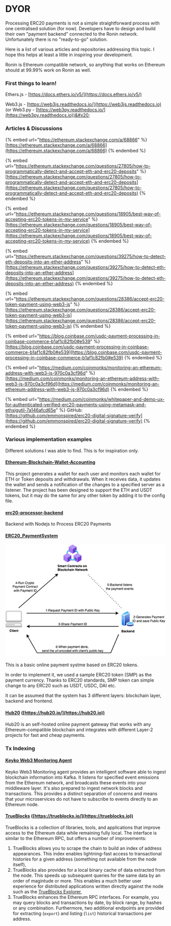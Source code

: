 # DYOR

Processing ERC20 payments is not a simple straightforward process with one centralised solution (for now). Developers have to design and build their own "payment backend" connected to the Ronin network. Unfortunately there is no "ready-to-go" solution.

Here is a list of various articles and repositories addressing this topic. I hope this helps at least a little in inspiring your development.

Ronin is Ethereum compatible network, so anything that works on Ethereum should at 99.99% work on Ronin as well.

### First things to learn!

Ethers.js - [https://docs.ethers.io/v5/](https://docs.ethers.io/v5/)

Web3.js - [https://web3js.readthedocs.io/](https://web3js.readthedocs.io) (or Web3.py - [https://web3py.readthedocs.io/](https://web3py.readthedocs.io))&#x20;

### Articles & Discussions

{% embed url="https://ethereum.stackexchange.com/a/68866" %}
[https://ethereum.stackexchange.com/a/68866](https://ethereum.stackexchange.com/a/68866)
{% endembed %}

{% embed url="https://ethereum.stackexchange.com/questions/27805/how-to-programmatically-detect-and-accept-eth-and-erc20-deposits" %}
[https://ethereum.stackexchange.com/questions/27805/how-to-programmatically-detect-and-accept-eth-and-erc20-deposits](https://ethereum.stackexchange.com/questions/27805/how-to-programmatically-detect-and-accept-eth-and-erc20-deposits)
{% endembed %}

{% embed url="https://ethereum.stackexchange.com/questions/18905/best-way-of-accepting-erc20-tokens-in-my-service" %}
[https://ethereum.stackexchange.com/questions/18905/best-way-of-accepting-erc20-tokens-in-my-service](https://ethereum.stackexchange.com/questions/18905/best-way-of-accepting-erc20-tokens-in-my-service)
{% endembed %}

{% embed url="https://ethereum.stackexchange.com/questions/39275/how-to-detect-eth-deposits-into-an-ether-address" %}
[https://ethereum.stackexchange.com/questions/39275/how-to-detect-eth-deposits-into-an-ether-address](https://ethereum.stackexchange.com/questions/39275/how-to-detect-eth-deposits-into-an-ether-address)
{% endembed %}

{% embed url="https://ethereum.stackexchange.com/questions/28386/accept-erc20-token-payment-using-web3-js" %}
[https://ethereum.stackexchange.com/questions/28386/accept-erc20-token-payment-using-web3-js](https://ethereum.stackexchange.com/questions/28386/accept-erc20-token-payment-using-web3-js)
{% endembed %}

{% embed url="https://blog.coinbase.com/usdc-payment-processing-in-coinbase-commerce-b1af1c82fb0#e539" %}
[https://blog.coinbase.com/usdc-payment-processing-in-coinbase-commerce-b1af1c82fb0#e539](https://blog.coinbase.com/usdc-payment-processing-in-coinbase-commerce-b1af1c82fb0#e539)
{% endembed %}

{% embed url="https://medium.com/coinmonks/monitoring-an-ethereum-address-with-web3-js-970c0a3cf96d" %}
[https://medium.com/coinmonks/monitoring-an-ethereum-address-with-web3-js-970c0a3cf96d](https://medium.com/coinmonks/monitoring-an-ethereum-address-with-web3-js-970c0a3cf96d)
{% endembed %}

{% embed url="https://medium.com/coinmonks/whitepaper-and-demo-ux-for-authenticated-verified-erc20-payments-using-metamask-and-ethsigutil-7a146afcd65e" %}
GitHub: [https://github.com/emmonspired/erc20-digital-signature-verify](https://github.com/emmonspired/erc20-digital-signature-verify)
{% endembed %}

### Various implementation examples

Different solutions I was able to find. This is for inspiration only.

#### [**Ethereum-Blockchain-Wallet-Accounting**](https://github.com/remeshx/Ethereum-Blockchain-Wallet-Accounting)

This project generates a wallet for each user and monitors each wallet for ETH or Token deposits and withdrawals. When it receives data, it updates the wallet and sends a notification of the changes to a specified server as a listener. The project has been designed to support the ETH and USDT tokens, but it may do the same for any other token by adding it to the config file.

#### [**erc20-processor-backend**](https://github.com/deelesisuanu/erc20-processor-backend)

Backend with Nodejs to Process ERC20 Payments

#### [**ERC20\_PaymentSystem**](https://github.com/salihcemil/ERC20\_PaymentSystem)

#### ![](../../.gitbook/assets/image.png)

This is a basic online payment systme based on ERC20 tokens.

In order to implement it, we used a sample ERC20 token (SMP) as the payment currency. Thanks to ERC20 standards, SMP token can simple change to any ERC20 such as USDT, USDC, DAI etc.

It can be assumed that the system has 3 different layers: blockchain layer, backend and frontend.

#### [Hub20](https://hub20.io) ([https://hub20.io/](https://hub20.io))

Hub20 is an self-hosted online payment gateway that works with any Ethereum-compatible blockchain and integrates with different Layer-2 projects for fast and cheap payments.

###

### Tx Indexing

#### [Keyko Web3 Monitoring Agent](https://github.com/keyko-io/web3-monitoring-agent)

Keyko Web3 Monitoring agent provides an intelligent software able to ingest blockchain information into Kafka. It listens for specified event emissions from the Ethereum network, and broadcasts these events into your middleware layer. It's also prepared to ingest network blocks and transactions. This provides a distinct separation of concerns and means that your microservices do not have to subscribe to events directly to an Ethereum node.

#### [TrueBlocks](https://github.com/trueblocks/trueblocks-core) ([https://trueblocks.io/](https://trueblocks.io))

TrueBlocks is a collection of libraries, tools, and applications that improve access to the Ethereum data while remaining fully local. The interface is similar to the Ethereum RPC, but offers a number of improvements:

1. TrueBlocks allows you to scrape the chain to build an index of address appearances. This index enables lightning-fast access to transactional histories for a given address (something not available from the node itself),
2. TrueBlocks also provides for a local binary cache of data extracted from the node. This speeds up subsequent queries for the same data by an order of magintude or more. This enables a much better user experience for distributed applications written directly against the node such as the [TrueBlocks Explorer](https://github.com/TrueBlocks/trueblocks-explorer),
3. TrueBlocks enhances the Ethereum RPC interfaces. For example, you may query blocks and transactions by date, by block range, by hashes or any combination. Furthermore, two additional endpoints are provided for extracting (`export`) and listing (`list`) historical transactions per address.

